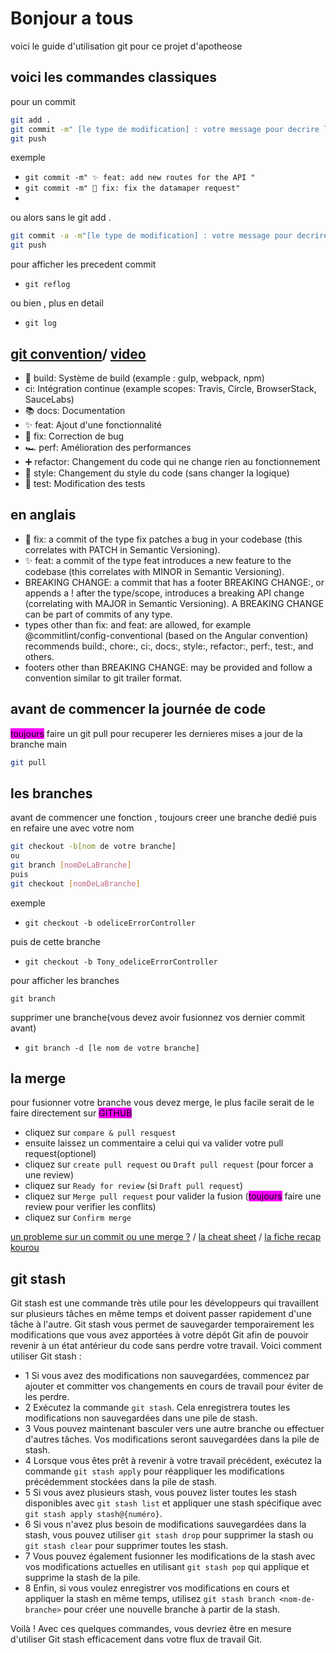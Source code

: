 # Bonjour a tous

voici le guide d'utilisation git pour ce projet d'apotheose

## voici les commandes classiques

pour un commit

```bash
git add .
git commit -m" [le type de modification] : votre message pour decrire les modif que vous avez apportez"
git push
```

exemple

- `git commit -m" ✨ feat: add new routes for the API "`
- `git commit -m" 🐛 fix: fix the datamaper request"`
-

ou alors sans le git add .

```bash
git commit -a -m"[le type de modification] : votre message pour decrire les modif que vous avez apportez"
git push
```

pour afficher les precedent commit

- `git reflog`

ou bien , plus en detail

- `git log`

[git convention](https://www.conventionalcommits.org/en/v1.0.0/)/ [video](https://www.youtube.com/watch?v=AlHohDBBAMY&ab_channel=Grafikart.fr)
---

<type>

- 🧱 build: Système de build (example : gulp, webpack, npm)
- ci: Intégration continue (example scopes: Travis, Circle, BrowserStack,
SauceLabs)
- 📚 docs:      Documentation
- ✨ feat:      Ajout d'une fonctionnalité
- 🐛 fix:       Correction de bug
- 🏎 perf:     Amélioration des performances
- ➕ refactor:  Changement du code qui ne change rien au fonctionnement
- 💄  style:    Changement du style du code (sans changer la logique)
- 🔌 test:      Modification des tests

en anglais
---

- 🐛 fix: a commit of the type fix patches a bug in your codebase (this correlates with PATCH in Semantic Versioning).
- ✨ feat: a commit of the type feat introduces a new feature to the codebase (this correlates with MINOR in Semantic Versioning).
- BREAKING CHANGE: a commit that has a footer BREAKING CHANGE:, or appends a ! after the type/scope, introduces a breaking API change (correlating with MAJOR in Semantic Versioning). A BREAKING CHANGE can be part of commits of any type.
- types other than fix: and feat: are allowed, for example @commitlint/config-conventional (based on the Angular convention) recommends build:, chore:, ci:, docs:, style:, refactor:, perf:, test:, and others.
- footers other than BREAKING CHANGE: <description> may be provided and follow a convention similar to git trailer format.

## avant de commencer la journée de code

<mark style="background-color: #F0F">toujours</mark> faire un git pull pour recuperer les dernieres mises a jour de la branche main

```bash
git pull
```

## les branches

avant de commencer une fonction , toujours creer une branche dedié puis en refaire une avec votre nom

```bash
git checkout -b[nom de votre branche]
ou
git branch [nomDeLaBranche]
puis
git checkout [nomDeLaBranche]
```

exemple

- `git checkout -b odeliceErrorController`

puis de cette branche

- `git checkout -b Tony_odeliceErrorController`

pour afficher les branches

`git branch`

supprimer une branche(vous devez avoir fusionnez vos dernier commit avant)

- `git branch -d [le nom de votre branche]`

## la merge

pour fusionner votre branche vous devez merge, le plus facile serait de le faire directement sur <mark style="background-color: #F0F">GITHUB</mark>

- cliquez sur `compare & pull resquest`
- ensuite laissez un commentaire a celui qui va valider votre pull request(optionel)
- cliquez sur  `create pull request` ou `Draft pull request` (pour forcer a une review)
- cliquez sur `Ready for review` (si `Draft pull request`)
- cliquez sur `Merge pull request` pour valider la fusion (<mark style="background-color: #F0F">toujours</mark> faire une review pour verifier les conflits)
- cliquez sur `Confirm merge`

[un probleme sur un commit ou une merge ?](https://ohshitgit.com/fr) / [la cheat sheet](https://training.github.com/downloads/fr/github-git-cheat-sheet.pdf) / [la fiche recap kourou](https://kourou.oclock.io/ressources/fiche-recap/git-et-github/)

## git stash

Git stash est une commande très utile pour les développeurs qui travaillent sur plusieurs tâches en même temps et doivent passer rapidement d'une tâche à l'autre. Git stash vous permet de sauvegarder temporairement les modifications que vous avez apportées à votre dépôt Git afin de pouvoir revenir à un état antérieur du code sans perdre votre travail. Voici comment utiliser Git stash :

- 1 Si vous avez des modifications non sauvegardées, commencez par ajouter et committer vos changements en cours de travail pour éviter de les perdre.
- 2 Exécutez la commande `git stash`. Cela enregistrera toutes les modifications non sauvegardées dans une pile de stash.
- 3 Vous pouvez maintenant basculer vers une autre branche ou effectuer d'autres tâches. Vos modifications seront sauvegardées dans la pile de stash.
- 4 Lorsque vous êtes prêt à revenir à votre travail précédent, exécutez la commande `git stash apply` pour réappliquer les modifications précédemment stockées dans la pile de stash.
- 5 Si vous avez plusieurs stash, vous pouvez lister toutes les stash disponibles avec `git stash list` et appliquer une stash spécifique avec `git stash apply stash@{numéro}`.
- 6 Si vous n'avez plus besoin de modifications sauvegardées dans la stash, vous pouvez utiliser `git stash drop` pour supprimer la stash ou `git stash clear` pour supprimer toutes les stash.
- 7 Vous pouvez également fusionner les modifications de la stash avec vos modifications actuelles en utilisant `git stash pop` qui applique et supprime la stash de la pile.
- 8 Enfin, si vous voulez enregistrer vos modifications en cours et appliquer la stash en même temps, utilisez `git stash branch <nom-de-branche>` pour créer une nouvelle branche à partir de la stash.

Voilà ! Avec ces quelques commandes, vous devriez être en mesure d'utiliser Git stash efficacement dans votre flux de travail Git.
